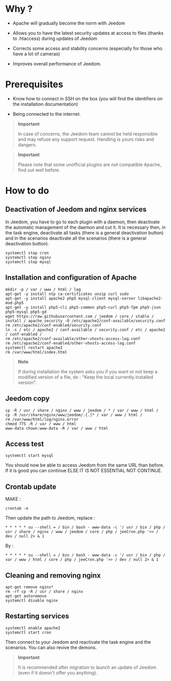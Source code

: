 Why ? 
==========

-   Apache will gradually become the norm with Jeedom

-   Allows you to have the latest security updates at
    access to files (thanks to .htaccess) during updates of
    Jeedom

-   Corrects some access and stability concerns (especially for those
    who have a lot of cameras)

-   Improves overall performance of Jeedom.

Prerequisites 
=========

-   Know how to connect in SSH on the box (you will find the
    identifiers on the installation documentation)

-   Being connected to the internet.

> **Important**
>
> In case of concerns, the Jeedom team cannot be held responsible and
> may refuse any support request. Handling is yours
> risks and dangers.

> **Important**
>
> Please note that some unofficial plugins are not compatible
> Apache, find out well before.

How to do 
=============

Deactivation of Jeedom and nginx services 
------------------------------------------

In Jeedom, you have to go to each plugin with a daemon, then
deactivate the automatic management of the daemon and cut it. It is necessary
then, in the task engine, deactivate all tasks (there is a
general deactivation button) and in the scenarios deactivate all
the scenarios (there is a general deactivation button).

    systemctl stop cron
    systemctl stop nginx
    systemctl stop mysql

Installation and configuration of Apache 
--------------------------------------

    mkdir -p / var / www / html / log
    apt-get -y install ntp ca-certificates unzip curl sudo
    apt-get -y install apache2 php5 mysql-client mysql-server libapache2-mod-php5
    apt-get -y install php5-cli php5-common php5-curl php5-fpm php5-json php5-mysql php5-gd
    wget https://raw.githubusercontent.com / jeedom / core / stable / install / apache_security -O /etc/apache2/conf-available/security.conf
    rm /etc/apache2/conf-enabled/security.conf
    ln -s / etc / apache2 / conf-available / security.conf / etc / apache2 / conf-enabled /
    rm /etc/apache2/conf-available/other-vhosts-access-log.conf
    rm /etc/apache2/conf-enabled/other-vhosts-access-log.conf
    systemctl restart apache2
    rm /var/www/html/index.html

> **Note**
>
> If during installation the system asks you if you want or
> not keep a modified version of a file, do : "Keep the local
> currently installed version".

Jeedom copy 
---------------

    cp -R / usr / share / nginx / www / jeedom / * / var / www / html /
    cp -R /usr/share/nginx/www/jeedom/.{.]* / var / www / html /
    rm /var/www/html/log/nginx.error
    chmod 775 -R / var / www / html
    www-data chown:www-data -R / var / www / html

Access test 
------------

    systemctl start mysql

You should now be able to access Jeedom from the same URL
than before. If it is good you can continue ELSE IT IS NOT ESSENTIAL
NOT CONTINUE.

Crontab update 
-------------------------

MAKE :

    crontab -e

Then update the path to Jeedom, replace :

    * * * * * su --shell = / bin / bash - www-data -c '/ usr / bin / php / usr / share / nginx / www / jeedom / core / php / jeeCron.php '>> / dev / null 2> & 1

By :

    * * * * * su --shell = / bin / bash - www-data -c '/ usr / bin / php / var / www / html / core / php / jeeCron.php '>> / dev / null 2> & 1

Cleaning and removing nginx 
---------------------------------

    apt-get remove nginx*
    rm -rf cp -R / usr / share / nginx
    apt-get autoremove
    systemctl disable nginx

Restarting services 
------------------------

    systemctl enable apache2
    systemctl start cron

Then connect to your Jeedom and reactivate the task engine
and the scenarios. You can also revive the demons.

> **Important**
>
> It is recommended after migration to launch an update of
> Jeedom (even if it doesn't offer you anything).
